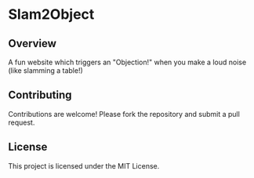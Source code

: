 # Slam2Object

## Overview
A fun website which triggers an "Objection!" when you make a loud noise (like slamming a table!)

## Contributing
Contributions are welcome! Please fork the repository and submit a pull request.

## License
This project is licensed under the MIT License.